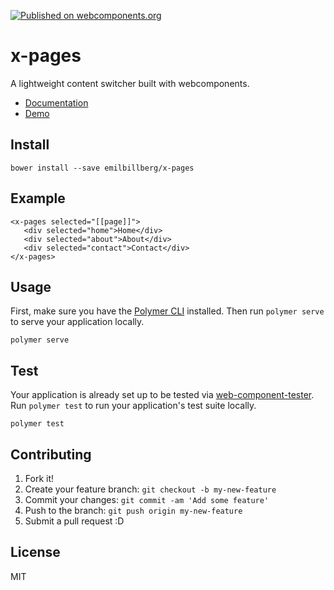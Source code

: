 [![Published on webcomponents.org](https://img.shields.io/badge/webcomponents.org-published-blue.svg)](https://www.webcomponents.org/element/emilbillberg/x-pages)

# x-pages
A lightweight content switcher built with webcomponents.
- [Documentation](https://www.webcomponents.org/element/emilbillberg/x-pages/x-pages)
- [Demo](https://www.webcomponents.org/element/emilbillberg/x-pages/demo/demo/index.html)

## Install
```
bower install --save emilbillberg/x-pages
```

## Example
```
<x-pages selected="[[page]]">
   <div selected="home">Home</div>
   <div selected="about">About</div>
   <div selected="contact">Contact</div>
</x-pages>
```

## Usage
First, make sure you have the [Polymer CLI](https://www.npmjs.com/package/polymer-cli) installed. Then run `polymer serve` to serve your application locally.

```
polymer serve
```

## Test
Your application is already set up to be tested via [web-component-tester](https://github.com/Polymer/web-component-tester). Run `polymer test` to run your application's test suite locally.

```
polymer test
```

## Contributing
1. Fork it!
2. Create your feature branch: `git checkout -b my-new-feature`
3. Commit your changes: `git commit -am 'Add some feature'`
4. Push to the branch: `git push origin my-new-feature`
5. Submit a pull request :D

## License
MIT
